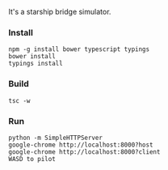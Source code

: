 It's a starship bridge simulator.

### Install
```
npm -g install bower typescript typings
bower install
typings install
```

### Build
```
tsc -w
```

### Run
```
python -m SimpleHTTPServer
google-chrome http://localhost:8000?host
google-chrome http://localhost:8000?client
WASD to pilot
```
